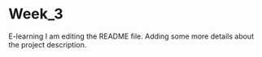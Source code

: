 # Week_3
E-learning
I am editing the README file. Adding some more details about the project description.
